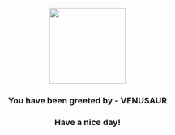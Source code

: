 <p align="center">
            <img src="https://raw.githubusercontent.com/PokeAPI/sprites/master/sprites/pokemon/3.png" width="150" height="150">
          </p>
          <h3 align="center">You have been greeted by - <b>VENUSAUR</b></h3>
          <h3 align="center">Have a nice day!</h3>
